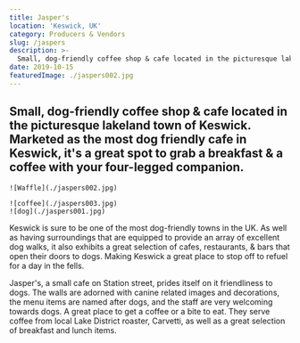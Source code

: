```yaml
---
title: Jasper's
location: 'Keswick, UK'
category: Producers & Vendors
slug: /jaspers
description: >-
  Small, dog-friendly coffee shop & cafe located in the picturesque lakeland town of Keswick.  Marketed as the most dog friendly cafe in Keswick, it's a great spot to grab a breakfast & a coffee with your four-legged companion
date: 2019-10-15
featuredImage: ./jaspers002.jpg
---
```

## Small, dog-friendly coffee shop & cafe located in the picturesque lakeland town of Keswick.  Marketed as the most dog friendly cafe in Keswick, it's a great spot to grab a breakfast & a coffee with your four-legged companion.

```grid|1
![Waffle](./jaspers002.jpg)
```

```grid|2
![coffee](./jaspers003.jpg)
![dog](./jaspers001.jpg)
```

Keswick is sure to be one of the most dog-friendly towns in the UK. As well as having surroundings that are equipped to provide an array of excellent dog walks, it also exhibits a great selection of cafes, restaurants, & bars that open their doors to dogs.  Making Keswick a great place to stop off to refuel for a day in the fells.  

Jasper's, a small cafe on Station street, prides itself on it friendliness to dogs.  The walls are adorned with canine related images and decorations, the menu items are named after dogs, and the staff are very welcoming towards dogs.  A great place to get a coffee or a bite to eat.  They serve coffee from local Lake District roaster, Carvetti, as well as a great selection of breakfast and lunch items.